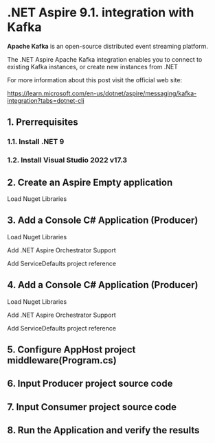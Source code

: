 # .NET Aspire 9.1. integration with Kafka

**Apache Kafka** is an open-source distributed event streaming platform.

The .NET Aspire Apache Kafka integration enables you to connect to existing Kafka instances, or create new instances from .NET

For more information about this post visit the official web site:

https://learn.microsoft.com/en-us/dotnet/aspire/messaging/kafka-integration?tabs=dotnet-cli

## 1. Prerrequisites

### 1.1. Install .NET 9

### 1.2. Install Visual Studio 2022 v17.3

## 2. Create an Aspire Empty application

Load Nuget Libraries

## 3. Add a Console C# Application (Producer)

Load Nuget Libraries

Add .NET Aspire Orchestrator Support

Add ServiceDefaults project reference


## 4. Add a Console C# Application (Producer)

Load Nuget Libraries

Add .NET Aspire Orchestrator Support

Add ServiceDefaults project reference

## 5. Configure AppHost project middleware(Program.cs)


## 6. Input Producer project source code 


## 7. Input Consumer project source code


## 8. Run the Application and verify the results





